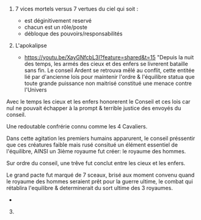 1. 7 vices mortels versus 7 vertues du ciel qui soit :
   - est déginitivement reservé
   - chacun est un rôle/poste
   - débloque des pouvoirs/responsabilités

2. L'apokalipse
   - https://youtu.be/XayGNfcbL3I?feature=shared&t=15
  "Depuis la nuit des temps, les armés des cieux et des enfers se livrerent bataille sans fin.
  Le conseil Ardent se retrouva mêlé au conflit, cette entitée lié par d'ancienne lois pour maintenir l'ordre & l'équilibre statua que toute grande puissance non maitrisé constitué une menace contre l'Univers

  Avec le temps les cieux et les enfers honorerent le Conseil et ces lois car nul ne pouvait échapper à la prompt 
  & terrible justice des envoyés du conseil.

  Une redoutable confrérie connu comme les 4 Cavaliers.

  Dans cette agitation les premiers humains apparurent, le conseil préssentir que ces créatures faible mais rusé consitué un élément essentiel de l'équilibre, AINSI un 3ième royaume fut créer: le royaume des hommes.

  Sur ordre du conseil, une trêve fut conclut entre les cieux et les enfers.

  Le grand pacte fut marqué de 7 sceaux, brisé aux moment convenu quand le royaume des hommes seraient prêt pour la guerre ultime, le combat qui rétablira l'equilibre & determinerait du sort ultime des 3 royaumes.

  - 



3. 
  
